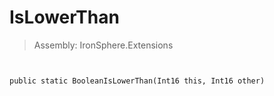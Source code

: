 ﻿

# IsLowerThan

> Assembly: IronSphere.Extensions



```


public static BooleanIsLowerThan(Int16 this, Int16 other)
```